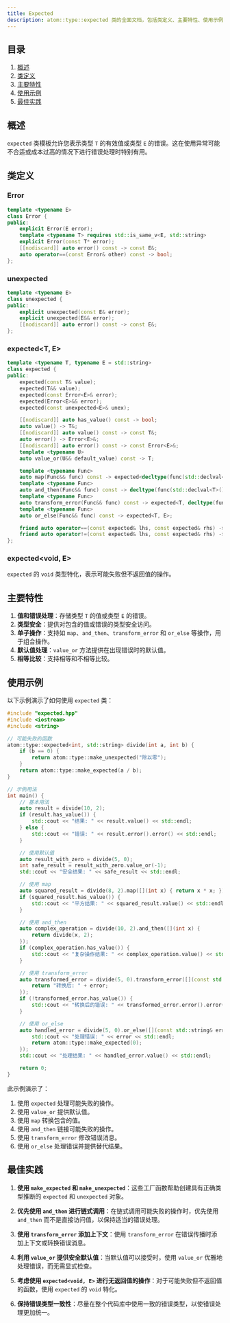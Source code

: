 ```yaml
---
title: Expected
description: atom::type::expected 类的全面文档，包括类定义、主要特性、使用示例和处理可能失败的操作而不使用异常的最佳实践。
---
```


## 目录

1. [概述](#概述)
2. [类定义](#类定义)
3. [主要特性](#主要特性)
4. [使用示例](#使用示例)
5. [最佳实践](#最佳实践)

## 概述

`expected` 类模板允许您表示类型 `T` 的有效值或类型 `E` 的错误。这在使用异常可能不合适或成本过高的情况下进行错误处理时特别有用。

## 类定义

### Error<E>

```cpp
template <typename E>
class Error {
public:
    explicit Error(E error);
    template <typename T> requires std::is_same_v<E, std::string>
    explicit Error(const T* error);
    [[nodiscard]] auto error() const -> const E&;
    auto operator==(const Error& other) const -> bool;
};
```

### unexpected<E>

```cpp
template <typename E>
class unexpected {
public:
    explicit unexpected(const E& error);
    explicit unexpected(E&& error);
    [[nodiscard]] auto error() const -> const E&;
};
```

### expected<T, E>

```cpp
template <typename T, typename E = std::string>
class expected {
public:
    expected(const T& value);
    expected(T&& value);
    expected(const Error<E>& error);
    expected(Error<E>&& error);
    expected(const unexpected<E>& unex);

    [[nodiscard]] auto has_value() const -> bool;
    auto value() -> T&;
    [[nodiscard]] auto value() const -> const T&;
    auto error() -> Error<E>&;
    [[nodiscard]] auto error() const -> const Error<E>&;
    template <typename U>
    auto value_or(U&& default_value) const -> T;

    template <typename Func>
    auto map(Func&& func) const -> expected<decltype(func(std::declval<T>())), E>;
    template <typename Func>
    auto and_then(Func&& func) const -> decltype(func(std::declval<T>()));
    template <typename Func>
    auto transform_error(Func&& func) const -> expected<T, decltype(func(std::declval<E>()))>;
    template <typename Func>
    auto or_else(Func&& func) const -> expected<T, E>;

    friend auto operator==(const expected& lhs, const expected& rhs) -> bool;
    friend auto operator!=(const expected& lhs, const expected& rhs) -> bool;
};
```

### expected<void, E>

`expected` 的 `void` 类型特化，表示可能失败但不返回值的操作。

## 主要特性

1. **值和错误处理**：存储类型 `T` 的值或类型 `E` 的错误。
2. **类型安全**：提供对包含的值或错误的类型安全访问。
3. **单子操作**：支持如 `map`、`and_then`、`transform_error` 和 `or_else` 等操作，用于组合操作。
4. **默认值处理**：`value_or` 方法提供在出现错误时的默认值。
5. **相等比较**：支持相等和不相等比较。

## 使用示例

以下示例演示了如何使用 `expected` 类：

```cpp
#include "expected.hpp"
#include <iostream>
#include <string>

// 可能失败的函数
atom::type::expected<int, std::string> divide(int a, int b) {
    if (b == 0) {
        return atom::type::make_unexpected("除以零");
    }
    return atom::type::make_expected(a / b);
}

// 示例用法
int main() {
    // 基本用法
    auto result = divide(10, 2);
    if (result.has_value()) {
        std::cout << "结果: " << result.value() << std::endl;
    } else {
        std::cout << "错误: " << result.error().error() << std::endl;
    }

    // 使用默认值
    auto result_with_zero = divide(5, 0);
    int safe_result = result_with_zero.value_or(-1);
    std::cout << "安全结果: " << safe_result << std::endl;

    // 使用 map
    auto squared_result = divide(8, 2).map([](int x) { return x * x; });
    if (squared_result.has_value()) {
        std::cout << "平方结果: " << squared_result.value() << std::endl;
    }

    // 使用 and_then
    auto complex_operation = divide(10, 2).and_then([](int x) {
        return divide(x, 2);
    });
    if (complex_operation.has_value()) {
        std::cout << "复杂操作结果: " << complex_operation.value() << std::endl;
    }

    // 使用 transform_error
    auto transformed_error = divide(5, 0).transform_error([](const std::string& error) {
        return "转换后: " + error;
    });
    if (!transformed_error.has_value()) {
        std::cout << "转换后的错误: " << transformed_error.error().error() << std::endl;
    }

    // 使用 or_else
    auto handled_error = divide(5, 0).or_else([](const std::string& error) {
        std::cout << "处理错误: " << error << std::endl;
        return atom::type::make_expected(0);
    });
    std::cout << "处理结果: " << handled_error.value() << std::endl;

    return 0;
}
```

此示例演示了：

1. 使用 `expected` 处理可能失败的操作。
2. 使用 `value_or` 提供默认值。
3. 使用 `map` 转换包含的值。
4. 使用 `and_then` 链接可能失败的操作。
5. 使用 `transform_error` 修改错误消息。
6. 使用 `or_else` 处理错误并提供替代结果。

## 最佳实践

1. **使用 `make_expected` 和 `make_unexpected`**：这些工厂函数帮助创建具有正确类型推断的 `expected` 和 `unexpected` 对象。

2. **优先使用 `and_then` 进行链式调用**：在链式调用可能失败的操作时，优先使用 `and_then` 而不是直接访问值，以保持适当的错误处理。

3. **使用 `transform_error` 添加上下文**：使用 `transform_error` 在错误传播时添加上下文或转换错误消息。

4. **利用 `value_or` 提供安全默认值**：当默认值可以接受时，使用 `value_or` 优雅地处理错误，而无需显式检查。

5. **考虑使用 `expected<void, E>` 进行无返回值的操作**：对于可能失败但不返回值的函数，使用 `expected` 的 `void` 特化。

6. **保持错误类型一致性**：尽量在整个代码库中使用一致的错误类型，以使错误处理更加统一。
